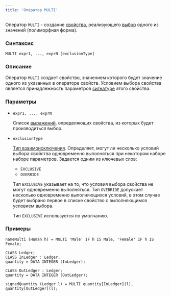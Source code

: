 ```yaml
---
title: 'Оператор MULTI'
---
```


Оператор `MULTI` - создание [свойства](Properties.md), реализующего [выбор](Selection_CASE_IF_MULTI_OVERRIDE_EXCLUSIVE_.md#single) одного из значений (полиморфная форма).

### Синтаксис

    MULTI expr1, ..., exprN [exclusionType]

### Описание

Оператор `MULTI` создает свойство, значением которого будет значение одного из указанных в операторе свойств. Условием выбора свойства является принадлежность параметров [сигнатуре](CLASS_operator.md) этого свойства. 

### Параметры

- `expr1, ..., exprN` 

    Список [выражений](Expression.md), определяющих свойства, из которых будет производиться выбор.

- `exclusionType`

    [Тип взаимоисключения](Selection_CASE_IF_MULTI_OVERRIDE_EXCLUSIVE_.md#exclusive). Определяет, могут ли несколько условий выбора свойства одновременно выполняться при некотором наборе наборе параметров. Задается одним из ключевых слов:

    - `EXCLUSIVE`
    - `OVERRIDE`

  Тип `EXCLUSIVE` указывает на то, что условия выбора свойства не могут одновременно выполняться. Тип `OVERRIDE` допускает несколько одновременно выполняющихся условий, в этом случае будет выбрано первое в списке свойство с выполняющимся условием выбора. 

    Тип `EXCLUSIVE` используется по умолчанию.

### Примеры

```lsf
nameMulti (Human h) = MULTI 'Male' IF h IS Male, 'Female' IF h IS Female;

CLASS Ledger;
CLASS InLedger : Ledger;
quantity = DATA INTEGER (InLedger);

CLASS OutLedger : Ledger;
quantity = DATA INTEGER (OutLedger);

signedQuantity (Ledger l) = MULTI quantity[InLedger](l), quantity[OutLedger](l);
```
